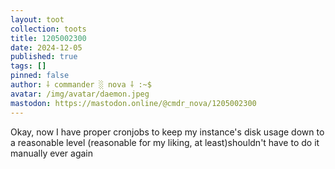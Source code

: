 ```yaml
---
layout: toot
collection: toots
title: 1205002300
date: 2024-12-05
published: true
tags: []
pinned: false
author: ⸸ commander ░ nova ⸸ :~$
avatar: /img/avatar/daemon.jpeg
mastodon: https://mastodon.online/@cmdr_nova/1205002300
---
```


Okay, now I have proper cronjobs to keep my instance's disk usage down to a reasonable level (reasonable for my liking, at least)shouldn't have to do it manually ever again
